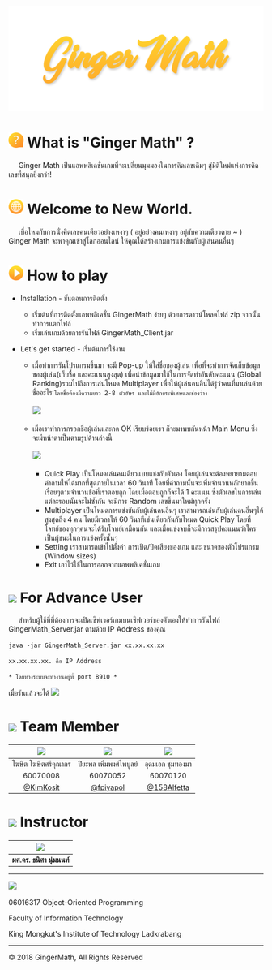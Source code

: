 <img src="img/banner.png">

# <img src="img/question_mark.png" width="30"> What is "Ginger Math" ?

&nbsp;&nbsp;&nbsp;&nbsp; Ginger Math เป็นแอพพลิเคชั่นเกมที่จะเปลี่ยนมุมมองในการคิดเลขเดิมๆ สู่มิติใหม่แห่งการคิดเลขที่สนุกยิ่งกว่า!

# <img src="img/online_world.png" width="30"> Welcome to New World.

&nbsp;&nbsp;&nbsp;&nbsp; เบื่อไหมกับการนั่งคิดเลขคนเดียวอย่างเหงาๆ ( อยู่อย่างคนเหงาๆ อยู่กับความเดียวดาย ~ ) Ginger Math จะพาคุณเข้าสู่โลกออนไลน์ ให้คุณได้สร้างเกมการแข่งขันกับผู้เล่นคนอื่นๆ

# <img src="img/play.png" width="30"> How to play

- Installation - ขั้นตอนการติดตั้ง
  - เริ่มต้นที่การติดตั้งแอพพลิเคชั่น GingerMath ง่ายๆ ด้วยการดาวน์โหลดไฟล์ zip จากนั้นทำการแตกไฟล์
  - เริ่มเล่นเกมด้วยการรันไฟล์ GingerMath_Client.jar

- Let's get started - เริ่มต้นการใช้งาน
  - เมื่อทำการรันโปรแกรมขึ้นมา จะมี Pop-up ให้ใส่ชื่อของผู้เล่น เพื่อที่จะทำการจัดเก็บข้อมูลของผู้เล่น(เก็บชื่อ และคะแนนสูงสุด)  เพื่อนำข้อมูลมาใช้ในการจัดทำอันดับคะแนน (Global Ranking)รวมไปถึงการเล่นโหมด Multiplayer เพื่อให้ผู้เล่นคนอื่นได้รู้ว่าคนที่มาเล่นด้วยชื่ออะไร 
  ``` โดยชื่อต้องมีความยาว 2-8 ตัวอัษร และไม่มีอักขระพิเศษและช่องว่าง ```
  <br><br><img src="img/player_name.png" width="250"><br><br>
  - เมื่อเราทำการกรอกชื่อผู้เล่นและกด OK เรียบร้อยเรา ก็จะมาพบกันหน้า Main Menu ซึ่งจะมีหน้าตาเป็นตามรูปด้านล่างนี้
  <br><br><img src="img/mainmenu.png" width="300"><br><br>
    - Quick Play เป็นโหมดเล่นคนเดียวแบบแข่งกับตัวเอง โดยผู้เล่นจะต้องพยายามตอบคำถามให้ได้มากที่สุดภายในเวลา 60 วินาที โดยที่คำถามนั้นจะเพิ่มจำนวนหลักยากขึ้นเรื่อยๆตามจำนวนข้อที่เราตอบถูก โดยเมื่อตอบถูกก็จะได้ 1 คะแนน ซึ่งตัวเลขในการเล่นแต่ละรอบนั้นจะไม่ซ้ำกัน จะมีการ Random เลขขึ้นมาใหม่ทุกครั้ง
    - Multiplayer เป็นโหมดการแข่งขันกับผู้เล่นคนอื่นๆ เราสามารถเล่นกับผู้เล่นคนอื่นๆได้สูงสุดถึง 4 คน โดยมีเวลาให้ 60 วินาทีเช่นเดียวกันกับโหมด Quick Play โดยที่โจทย์ของทุกๆคนจะได้รับโจทย์เหมือนกัน และเมื่อแข่งจบก็จะมีการสรุปคะแนนว่าใครเป็นผู้ชนะในการแข่งครั้งนั้นๆ
    - Setting เราสามารถเข้าไปตั้งค่า การเปิด/ปิดเสียงของเกม และ ขนาดของตัวโปรแกรม (Window sizes)
    - Exit เอาไว้ใช้ในการออกจากแอพพลิเคชั่นเกม

# <img src="img/advance.png" width="30"> For Advance User
&nbsp;&nbsp;&nbsp;&nbsp; สำหรับผู้ใช้ที่ที่ต้องการจะเปิดเซิฟเวอร์เกมบนเซิฟเวอร์ของตัวเองให้ทำการรันไฟล์ GingerMath_Server.jar ตามด้วย IP Address ของคุณ

```
java -jar GingerMath_Server.jar xx.xx.xx.xx
```
``` xx.xx.xx.xx. คือ IP Address ```

``` * โดยทางระบบจะทำงานอยู่ที่ port 8910 * ```

เมื่อรันแล้วจะได้
<img src="img/server.png">



# <img src="img/team.png" width="30"> Team Member

| <a href=""><img src="img/member_kim.jpg" width="100px"></a> | <a href=""><img src="img/member_fluke.jpg" width="100px"></a> | <a href=""><img src="img/member_f.jpg" width="100px"></a> |
| :---------------------------------------------------------: | :-----------------------------------------------------------: | :-------------------------------------------------------: |
|                    โฆษิต โฆษิตศรีคุณากร                     |                    ปิยะพล เพิ่มพงศ์ไพบูลย์                    |                     อุดมเอก ชุมทองมา                      |
|                          60070008                           |                           60070052                            |                         60070120                          |
|          [@KimKosit](https://github.com/KimKosit)           |           [@fpiyapol](https://github.com/fpiyapol)            |       [@158Alfetta](https://github.com/158Alfetta)        |

# <img src="img/bulb.png" width="30">  Instructor

|<img src="img/Teacher_Thanisa.png"  width="100">|
|:-:|
| **ผศ.ดร. ธนิศา นุ่มนนท์** |
---

<img src="img/it_kmitl_logo.png"  width="100">

06016317 Object-Oriented Programming

Faculty of Information Technology

King Mongkut's Institute of Technology Ladkrabang

---

&copy; 2018 GingerMath, All Rights Reserved
